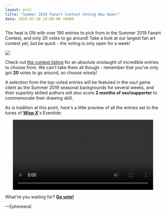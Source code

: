 ```yaml
---
layout: post
title: "Summer 2019 Fanart Contest Voting Now Open!"
date: 2019-07-28 14:00:00 +0000
---
```


The heat is ON with over 190 entries to pick from in the Summer 2019 Fanart Contest, and only 20 votes to go around! Take a look at our largest fan art contest yet, but be quick - the voting is only open for a week!

[![](https://assets.ppy.sh/contests/79/header.jpg)](https://osu.ppy.sh/community/contests/79)

Check out [the contest listing](https://osu.ppy.sh/community/contests/79) for an absolute onslaught of incredible entries to choose from. We can't take them all though - remember that you've only got **20** votes to go around, so choose wisely!

A selection from the top-voted entries will be featured in the osu! game client as the Summer 2019 seasonal backgrounds for several weeks, and their superbly skilled authors will also score **2 months of osu!supporter** to commemorate their drawing skill.

As is tradition at this point, here's a little preview of all the entries set to the tunes of [**Wisp X**](https://osu.ppy.sh/beatmaps/artists/16)'s Eventide:

<div align="center">
    <video width="90%" controls>
        <source src="https://assets.ppy.sh/contests/79/summer-fanart.mp4" type="video/mp4" preload="none">
        <script>
            var video = document.currentScript.parentElement;
            video.volume = 0.8;
        </script>
    </video>
</div>

What're you waiting for? [**Go vote!**](https://osu.ppy.sh/community/contests/79)

—Ephemeral
